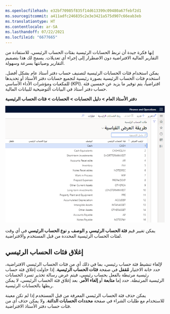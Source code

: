 ```yaml
---
ms.openlocfilehash: e32bf70985f835f14d613399c09480a67febf2d1
ms.sourcegitcommit: a411adfc246835c2e3e3421a575d907c66eab3eb
ms.translationtype: HT
ms.contentlocale: ar-SA
ms.lasthandoff: 07/22/2021
ms.locfileid: "6677665"
---
```

إنها فكرة جيدة أن تربط الحسابات الرئيسية بفئات الحساب الرئيسي، للاستفادة من التقارير المالية الافتراضية دون الاضطرار إلى إجراء أي تعديلات. يسمح لك هذا بتصميم التقارير وصيانتها بسرعة وسهولة.

يمكن استخدام فئات الحسابات الرئيسية لتصنيف حساب دفتر أستاذ عام بشكل أفضل. استخدم فئات الحساب الرئيسية بصورة رئيسية لتجميع حسابات دفتر الأستاذ أو تحديدها للمكعبات ومؤشرات الأداء الأساسي (KPI). افتراضياً، يتم توفير ما يزيد عن خمسين فئة حساب دفتر أستاذ في البيانات التوضيحية للبيانات المالية.

**دفتر الأستاذ العام > دليل الحسابات > الحسابات > فئات الحساب الرئيسية**

![لقطة شاشة لصفحة فئات الحساب الرئيسية.](../media/main-account-categories.png)

يمكن تغيير قيم **فئة الحساب الرئيسي** و **الوصف** و **نوع الحساب الرئيسي** في أي وقت لفئات الحساب الرئيسية المحددة من قبل المستخدم والافتراضية.

## <a name="close-main-account-categories"></a>إغلاق فئات الحساب الرئيسي  

لإلغاء تنشيط فئة حساب رئيسي، بما في ذلك أي من فئات الحساب الرئيسي الافتراضية، حدد خانة الاختيار **مُقفل** في صفحة **فئات الحساب الرئيسية**. إذا حاولت إغلاق فئة حساب رئيسية مرتبطة بالفعل بحساب رئيسي، فيتم عرض رسالة تحذير تسرد الحسابات الرئيسية المرتبطة. حدد إما **متابعة** أو **إلغاء الأمر**. بعد إغلاق فئة الحساب الرئيسي، لا يمكن ربطها بالحسابات الرئيسية.   

يمكن حذف فئة الحساب الرئيسي المعرفة من قبل المستخدم إذا لم تكن معينة للاستخدام مع طلبات الشراء في صفحة **محددات الحسابات الدائنة**. ولا يمكن حذف أي من فئات حساب دفتر الأستاذ الافتراضية.



